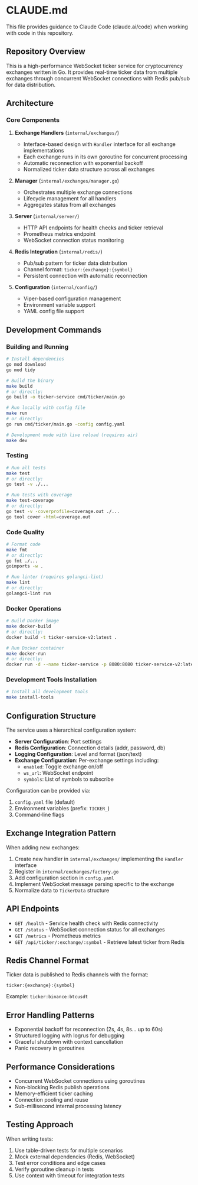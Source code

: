 # CLAUDE.md

This file provides guidance to Claude Code (claude.ai/code) when working with code in this repository.

## Repository Overview

This is a high-performance WebSocket ticker service for cryptocurrency exchanges written in Go. It provides real-time ticker data from multiple exchanges through concurrent WebSocket connections with Redis pub/sub for data distribution.

## Architecture

### Core Components

1. **Exchange Handlers** (`internal/exchanges/`)
   - Interface-based design with `Handler` interface for all exchange implementations
   - Each exchange runs in its own goroutine for concurrent processing
   - Automatic reconnection with exponential backoff
   - Normalized ticker data structure across all exchanges

2. **Manager** (`internal/exchanges/manager.go`)
   - Orchestrates multiple exchange connections
   - Lifecycle management for all handlers
   - Aggregates status from all exchanges

3. **Server** (`internal/server/`)
   - HTTP API endpoints for health checks and ticker retrieval
   - Prometheus metrics endpoint
   - WebSocket connection status monitoring

4. **Redis Integration** (`internal/redis/`)
   - Pub/sub pattern for ticker data distribution
   - Channel format: `ticker:{exchange}:{symbol}`
   - Persistent connection with automatic reconnection

5. **Configuration** (`internal/config/`)
   - Viper-based configuration management
   - Environment variable support
   - YAML config file support

## Development Commands

### Building and Running

```bash
# Install dependencies
go mod download
go mod tidy

# Build the binary
make build
# or directly:
go build -o ticker-service cmd/ticker/main.go

# Run locally with config file
make run
# or directly:
go run cmd/ticker/main.go -config config.yaml

# Development mode with live reload (requires air)
make dev
```

### Testing

```bash
# Run all tests
make test
# or directly:
go test -v ./...

# Run tests with coverage
make test-coverage
# or directly:
go test -v -coverprofile=coverage.out ./...
go tool cover -html=coverage.out
```

### Code Quality

```bash
# Format code
make fmt
# or directly:
go fmt ./...
goimports -w .

# Run linter (requires golangci-lint)
make lint
# or directly:
golangci-lint run
```

### Docker Operations

```bash
# Build Docker image
make docker-build
# or directly:
docker build -t ticker-service-v2:latest .

# Run Docker container
make docker-run
# or directly:
docker run -d --name ticker-service -p 8080:8080 ticker-service-v2:latest
```

### Development Tools Installation

```bash
# Install all development tools
make install-tools
```

## Configuration Structure

The service uses a hierarchical configuration system:

- **Server Configuration**: Port settings
- **Redis Configuration**: Connection details (addr, password, db)
- **Logging Configuration**: Level and format (json/text)
- **Exchange Configuration**: Per-exchange settings including:
  - `enabled`: Toggle exchange on/off
  - `ws_url`: WebSocket endpoint
  - `symbols`: List of symbols to subscribe

Configuration can be provided via:
1. `config.yaml` file (default)
2. Environment variables (prefix: `TICKER_`)
3. Command-line flags

## Exchange Integration Pattern

When adding new exchanges:

1. Create new handler in `internal/exchanges/` implementing the `Handler` interface
2. Register in `internal/exchanges/factory.go`
3. Add configuration section in `config.yaml`
4. Implement WebSocket message parsing specific to the exchange
5. Normalize data to `TickerData` structure

## API Endpoints

- `GET /health` - Service health check with Redis connectivity
- `GET /status` - WebSocket connection status for all exchanges
- `GET /metrics` - Prometheus metrics
- `GET /api/ticker/:exchange/:symbol` - Retrieve latest ticker from Redis

## Redis Channel Format

Ticker data is published to Redis channels with the format:
```
ticker:{exchange}:{symbol}
```

Example: `ticker:binance:btcusdt`

## Error Handling Patterns

- Exponential backoff for reconnection (2s, 4s, 8s... up to 60s)
- Structured logging with logrus for debugging
- Graceful shutdown with context cancellation
- Panic recovery in goroutines

## Performance Considerations

- Concurrent WebSocket connections using goroutines
- Non-blocking Redis publish operations
- Memory-efficient ticker caching
- Connection pooling and reuse
- Sub-millisecond internal processing latency

## Testing Approach

When writing tests:
1. Use table-driven tests for multiple scenarios
2. Mock external dependencies (Redis, WebSocket)
3. Test error conditions and edge cases
4. Verify goroutine cleanup in tests
5. Use context with timeout for integration tests